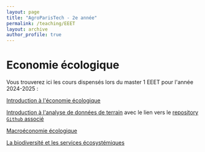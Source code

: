 ```yaml
---
layout: page
title: "AgroParisTech - 2e année"
permalink: /teaching/EEET
layout: archive
author_profile: true
---
```


# Economie écologique

Vous trouverez ici les cours dispensés lors du master 1 EEET pour l'année 2024-2025 :

[Introduction à l'économie écologique](https://sim-jean.github.io/files/teaching/EEET/ECOL_ECON_Intro.html)

[Introduction à l'analyse de données de terrain](https://sim-jean.github.io/files/teaching/EEET/Presentation.html) avec le lien vers le [repository `Github` associé](https://github.com/sim-jean/intro_data_analysis)

[Macroéconomie écologique](https://sim-jean.github.io/files/teaching/EEET/ECOL_ECON_macro.html)

[La biodiversité et les services écosystémiques](https://sim-jean.github.io/files/teaching/EEET/ECOL_ECON_biodiv.html)